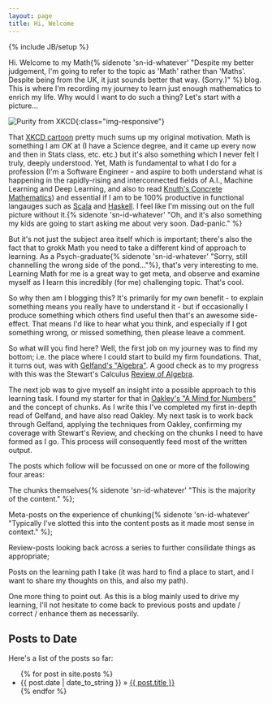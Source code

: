 ```yaml
---
layout: page
title: Hi, Welcome
---
```

{% include JB/setup %}

Hi. Welcome to my Math{% sidenote 'sn-id-whatever' "Despite my better judgement, I'm going to refer to the topic as 'Math' rather than 'Maths'. Despite being from the UK, it just sounds better that way.  (Sorry.)" %} blog.  This is where I'm recording my journey to learn just enough mathematics to enrich my life.  Why would I want to do such a thing?  Let's start with a picture...

![Purity from XKCD](https://imgs.xkcd.com/comics/purity.png){:class="img-responsive"}

That [XKCD cartoon](https://imgs.xkcd.com/comics/purity.png) pretty much sums up my original motivation. Math is something I am _OK_ at (I have a Science degree, and it came up every now and then in Stats class, etc. etc.) but it's also something which I never felt I truly, deeply understood.  Yet, Math is fundamental to what I do for a profession (I'm a Software Engineer - and aspire to both understand what is happening in the rapidly-rising and interconnected fields of A.I., Machine Learning and Deep Learning, and also to read [Knuth's Concrete Mathematics](https://www.goodreads.com/book/show/112243.Concrete_Mathematics)) and essential if I am to be 100% productive in functional langauges such as [Scala](https://www.scala-lang.org/) and [Haskell](https://www.haskell.org/). I feel like I'm missing out on the full picture without it.{% sidenote 'sn-id-whatever' "Oh, and it's also something my kids are going to start asking me about very soon.  Dad-panic." %}


But it's not just the subject area itself which is important; there's also the fact that to grokk Math you need to take a different kind of approach to learning.  As a Psych-graduate{% sidenote 'sn-id-whatever' "Sorry, still channelling the wrong side of the pond..."%}, that's very interesting to me.  Learning Math for me is a great way to get meta, and observe and examine myself as I learn this incredibly (for me) challenging topic.  That's cool.

So why then am I blogging this? It's primarily for my own benefit - to explain something means you really have to understand it - but if occasionally I produce something which others find useful then that's an awesome side-effect.  That means I'd like to hear what you think, and especially if I got something wrong, or missed something, then please leave a comment.

So what will you find here?  Well, the first job on my journey was to find my bottom; i.e. the place where I could start to build my firm foundations.  That, it turns out, was with [Gelfand's "Algebra"](https://www.goodreads.com/book/show/20328259-algebra). A good check as to my progress with this was the Stewart's Calculus [Review of Algebra](http://www.stewartcalculus.com/data/ESSENTIAL%20CALCULUS%20Early%20Transcendentals/upfiles/ess-reviewofalgebra.pdf).  

The next job was to give myself an insight into a possible approach to this learning task.  I found my starter for that in [Oakley's "A Mind for Numbers"](https://www.goodreads.com/book/show/18693655-a-mind-for-numbers) and the concept of chunks.  As I write this I've completed my first in-depth read of Gelfand, and have also read Oakley.  My next task is to work back through Gelfand, applying the techniques from Oakley, confirming my coverage with Stewart's Review, and checking on the chunks I need to have formed as I go.  This process will consequently feed most of the written output.

The posts which follow will be focussed on one or more of the following four areas: 

The chunks themselves{% sidenote 'sn-id-whatever' "This is the majority of the content." %};

Meta-posts on the experience of chunking{% sidenote 'sn-id-whatever' "Typically I've slotted this into the content posts as it made most sense in context." %};

Review-posts looking back across a series to further consilidate things as appropriate;

Posts on the learning path I take (it was hard to find a place to start, and I want to share my thoughts on this, and also my path).

One more thing to point out. As this is a blog mainly used to drive my learning, I'll not hesitate to come back to previous posts and update / correct / enhance them as necessarily.
    
## Posts to Date
Here's a list of the posts so far:
<ul class="posts">
  {% for post in site.posts %}
    <li><span>{{ post.date | date_to_string }}</span> &raquo; <a href="{{ BASE_PATH }}{{ post.url }}">{{ post.title }}</a></li>
  {% endfor %}
</ul>
